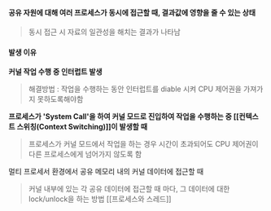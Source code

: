 #### 공유 자원에 대해 여러 프로세스가 동시에 접근할 때, 결과값에 영향을 줄 수 있는 상태

> 동시 접근 시 자료의 일관성을 해치는 결과가 나타남

#### 발생 이유

**커널 작업 수행 중 인터럽트 발생**
> 해결방법 : 작업을 수행하는 동안 인터럽트를 diable 시켜 CPU 제어권을 가져가지 못하도록해야함

**프로세스가 'System Call'을 하여 커널 모드로 진입하여 
작업을 수행하는 중 [[컨텍스트 스위칭(Context Switching)]]이 발생할 때**
> 프로세스가 커널 모드에서 작업을 하는 경우 시간이 초과되어도 CPU 제어권이 다른 프로세스에게 넘어가지 않도록 함

멀티 프로세서 환경에서 공유 메모리 내의 커널 데이터에 접근할 때
> 커널 내부에 있는 각 공유 데이터에 접근할 때 마다, 그 데이터에 대한 lock/unlock을 하는 방법
[[프로세스와 스레드]]



